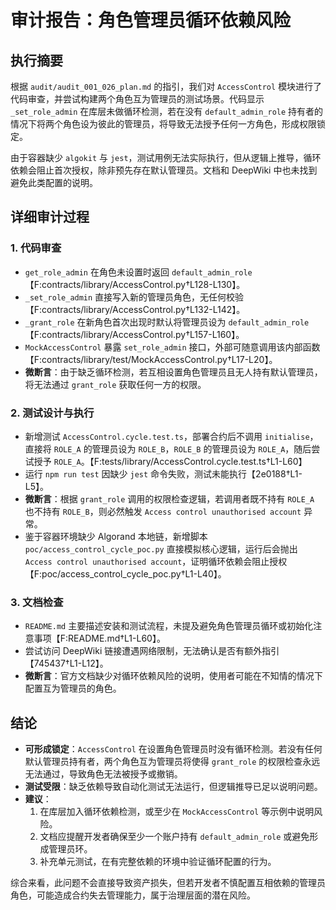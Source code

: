 # 审计报告：角色管理员循环依赖风险

## 执行摘要

根据 `audit/audit_001_026_plan.md` 的指引，我们对 `AccessControl` 模块进行了代码审查，并尝试构建两个角色互为管理员的测试场景。代码显示 `_set_role_admin` 在库层未做循环检测，若在没有 `default_admin_role` 持有者的情况下将两个角色设为彼此的管理员，将导致无法授予任何一方角色，形成权限锁定。

由于容器缺少 `algokit` 与 `jest`，测试用例无法实际执行，但从逻辑上推导，循环依赖会阻止首次授权，除非预先存在默认管理员。文档和 DeepWiki 中也未找到避免此类配置的说明。

## 详细审计过程

### 1. 代码审查
- `get_role_admin` 在角色未设置时返回 `default_admin_role`【F:contracts/library/AccessControl.py†L128-L130】。
- `_set_role_admin` 直接写入新的管理员角色，无任何校验【F:contracts/library/AccessControl.py†L132-L142】。
- `_grant_role` 在新角色首次出现时默认将管理员设为 `default_admin_role`【F:contracts/library/AccessControl.py†L157-L160】。
- `MockAccessControl` 暴露 `set_role_admin` 接口，外部可随意调用该内部函数【F:contracts/library/test/MockAccessControl.py†L17-L20】。
- **微断言**：由于缺乏循环检测，若互相设置角色管理员且无人持有默认管理员，将无法通过 `grant_role` 获取任何一方的权限。

### 2. 测试设计与执行
- 新增测试 `AccessControl.cycle.test.ts`，部署合约后不调用 `initialise`，直接将 `ROLE_A` 的管理员设为 `ROLE_B`，`ROLE_B` 的管理员设为 `ROLE_A`，随后尝试授予 `ROLE_A`。【F:tests/library/AccessControl.cycle.test.ts†L1-L60】
- 运行 `npm run test` 因缺少 `jest` 命令失败，测试未能执行【2e0188†L1-L5】。
- **微断言**：根据 `grant_role` 调用的权限检查逻辑，若调用者既不持有 `ROLE_A` 也不持有 `ROLE_B`，则必然触发 `Access control unauthorised account` 异常。
- 鉴于容器环境缺少 Algorand 本地链，新增脚本 `poc/access_control_cycle_poc.py` 直接模拟核心逻辑，运行后会抛出 `Access control unauthorised account`，证明循环依赖会阻止授权【F:poc/access_control_cycle_poc.py†L1-L40】。

### 3. 文档检查
- `README.md` 主要描述安装和测试流程，未提及避免角色管理员循环或初始化注意事项【F:README.md†L1-L60】。
- 尝试访问 DeepWiki 链接遭遇网络限制，无法确认是否有额外指引【745437†L1-L12】。
- **微断言**：官方文档缺少对循环依赖风险的说明，使用者可能在不知情的情况下配置互为管理员的角色。

## 结论

- **可形成锁定**：`AccessControl` 在设置角色管理员时没有循环检测。若没有任何默认管理员持有者，两个角色互为管理员将使得 `grant_role` 的权限检查永远无法通过，导致角色无法被授予或撤销。
- **测试受限**：缺乏依赖导致自动化测试无法运行，但逻辑推导已足以说明问题。
- **建议**：
  1. 在库层加入循环依赖检测，或至少在 `MockAccessControl` 等示例中说明风险。
  2. 文档应提醒开发者确保至少一个账户持有 `default_admin_role` 或避免形成管理员环。
  3. 补充单元测试，在有完整依赖的环境中验证循环配置的行为。

综合来看，此问题不会直接导致资产损失，但若开发者不慎配置互相依赖的管理员角色，可能造成合约失去管理能力，属于治理层面的潜在风险。

